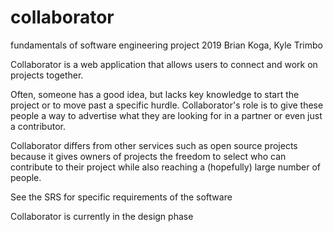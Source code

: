 # collaborator
 fundamentals of software engineering project 2019
Brian Koga, Kyle Trimbo

Collaborator is a web application that allows users to connect and work on projects together.

Often, someone has a good idea, but lacks key knowledge to start the project or to move past a specific hurdle. Collaborator's role is to give these people a way to advertise what they are looking for in a partner or even just a contributor.

Collaborator differs from other services such as open source projects because it gives owners of projects the freedom to select who can contribute to their project while also reaching a (hopefully) large number of people.

See the SRS for specific requirements of the software

Collaborator is currently in the design phase
